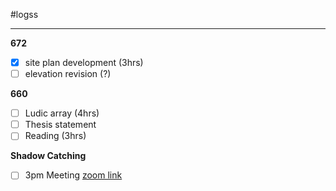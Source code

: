 #logss

---

**672**
- [x] site plan development (3hrs)
- [ ] elevation revision (?)

**660**
- [ ] Ludic array (4hrs)
- [ ] Thesis statement
- [ ] Reading (3hrs)

**Shadow Catching**
- [ ] 3pm Meeting [zoom link](https://umich.zoom.us/j/8165443986)

